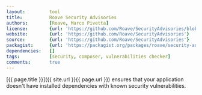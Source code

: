 ```yaml
---
layout:         tool
title:          Roave Security Advisories
authors:        [Roave, Marco Pivetta]
license:        {url: 'https://github.com/Roave/SecurityAdvisories/blob/master/LICENSE', label: 'MIT License'}
website:        {url: 'https://github.com/Roave/SecurityAdvisories'}
source:         {url: 'https://github.com/Roave/SecurityAdvisories'}
packagist:      {url: 'https://packagist.org/packages/roave/security-advisories', label: 'roave/security-advisories'}
dependencies:   []
tags:           [security, composer, vulnerabilities checker]
comments:       true
---
```


[{{ page.title }}]({{ site.url }}{{ page.url }}) ensures that your application
doesn't have installed dependencies with known security vulnerabilities.

<!--more--> 

